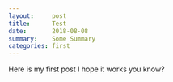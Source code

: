```yaml
---
layout:     post
title:      Test
date:       2018-08-08
summary:    Some Summary
categories: first
---
```


Here is my first post I hope it works you know?
